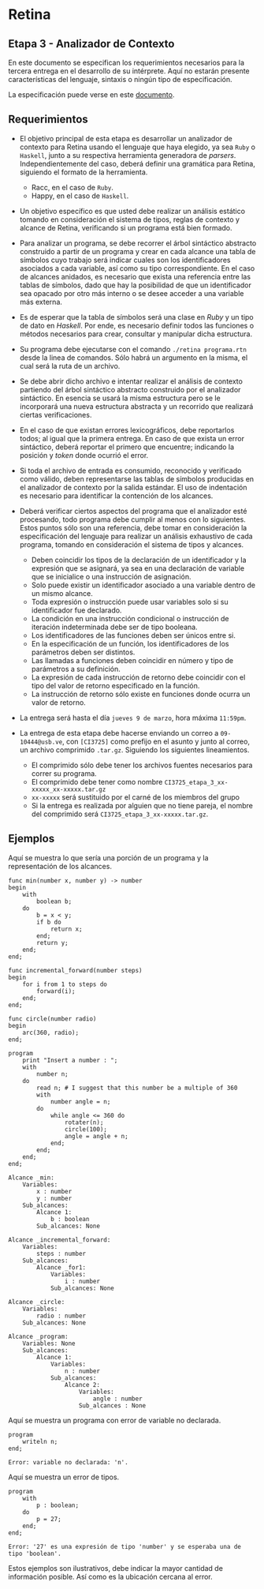 # Retina

## Etapa 3 - Analizador de Contexto

En este documento se especifican los requerimientos necesarios para la tercera entrega en el desarrollo de su intérprete. Aquí no estarán presente características del lenguaje, sintaxis o ningún tipo de especificación.

La especificación puede verse en este [documento].

## Requerimientos

- El objetivo principal de esta etapa es desarrollar un analizador de contexto para Retina usando el lenguaje que haya elegido, ya sea `Ruby` o `Haskell`, junto a su respectiva herramienta generadora de *parsers*. Independientemente del caso, deberá definir una gramática para Retina, siguiendo el formato de la herramienta.
    - Racc, en el caso de `Ruby`.
    - Happy, en el caso de `Haskell`.
- Un objetivo específico es que usted debe realizar un análisis estático tomando en consideración el sistema de tipos, reglas de contexto y alcance de Retina, verificando si un programa está bien formado.
- Para analizar un programa, se debe recorrer el árbol sintáctico abstracto construido a partir de un programa y crear en cada alcance una tabla de símbolos cuyo trabajo será indicar cuales son los identificadores asociados a cada variable, así como su tipo correspondiente. En el caso de alcances anidados, es necesario que exista una referencia entre las tablas de símbolos, dado que hay la posibilidad de que un identificador sea opacado por otro más interno o se desee acceder a una variable más externa.
- Es de esperar que la tabla de símbolos será una clase en *Ruby* y un tipo de dato en *Haskell*. Por ende, es necesario definir todos las funciones o métodos necesarios para crear, consultar y manipular dicha estructura.
- Su programa debe ejecutarse con el comando `./retina programa.rtn` desde la linea de comandos. Sólo habrá un argumento en la misma, el cual será la ruta de un archivo.
- Se debe abrir dicho archivo e intentar realizar el análisis de contexto partiendo del árbol sintáctico abstracto construido por el analizador sintáctico. En esencia se usará la misma estructura pero se le incorporará una nueva estructura abstracta y un recorrido que realizará ciertas verificaciones.
- En el caso de que existan errores lexicográficos, debe reportarlos todos; al igual que la primera entrega. En caso de que exista un error sintáctico, deberá reportar el primero que encuentre; indicando la posición y *token* donde ocurrió el error.
- Si toda el archivo de entrada es consumido, reconocido y verificado como válido, deben representarse las tablas de símbolos producidas en el analizador de contexto por la salida estándar. El uso de indentación es necesario para identificar la contención de los alcances.

- Deberá verificar ciertos aspectos del programa que el analizador esté procesando, todo programa debe cumplir al menos con lo siguientes. Estos puntos sólo son una referencia, debe tomar en consideración la especificación del lenguaje para realizar un análisis exhaustivo de cada programa, tomando en consideración el sistema de tipos y alcances.
    - Deben coincidir los tipos de la declaración de un identificador y la expresión que se asignará, ya sea en una declaración de variable que se inicialice o una instrucción de asignación.
    - Solo puede existir un identificador asociado a una variable dentro de un mismo alcance.
    - Toda expresión o instrucción puede usar variables solo si su identificador fue declarado.
    - La condición en una instrucción condicional o instrucción de iteración indeterminada debe ser de tipo booleana.
    - Los identificadores de las funciones deben ser únicos entre si.
    - En la especificación de un función, los identificadores de los parámetros deben ser distintos.
    - Las llamadas a funciones deben coincidir en número y tipo de parámetros a su definición.
    - La expresión de cada instrucción de retorno debe coincidir con el tipo del valor de retorno especificado en la función.
    - La instrucción de retorno sólo existe en funciones donde ocurra un valor de retorno.


- La entrega será hasta el día `jueves 9 de marzo`, hora máxima `11:59pm`.
- La entrega de esta etapa debe hacerse enviando un correo a `09-10444@usb.ve`, con `[CI3725]` como prefijo en el asunto y junto al correo, un archivo comprimido `.tar.gz`. Siguiendo los siguientes lineamientos.
    - El comprimido sólo debe tener los archivos fuentes necesarios para correr su programa.
    - El comprimido debe tener como nombre `CI3725_etapa_3_xx-xxxxx_xx-xxxxx.tar.gz`
    - `xx-xxxxx` será sustituido por el carné de los miembros del grupo
    - Si la entrega es realizada por alguien que no tiene pareja, el nombre del comprimido será `CI3725_etapa_3_xx-xxxxx.tar.gz`.

## Ejemplos

Aquí se muestra lo que sería una porción de un programa y la representación de los alcances.

```
func min(number x, number y) -> number
begin
    with
        boolean b;
    do
        b = x < y;
        if b do
            return x;
        end;
        return y;
    end;
end;

func incremental_forward(number steps)
begin
    for i from 1 to steps do
        forward(i);
    end;
end;

func circle(number radio)
begin
    arc(360, radio);
end;

program
    print "Insert a number : ";
    with
        number n;
    do
        read n; # I suggest that this number be a multiple of 360
        with
            number angle = n;
        do
            while angle <= 360 do
                rotater(n);
                circle(100);
                angle = angle + n;
            end;
        end;
    end;
end;
```


```
Alcance _min:
    Variables:
        x : number
        y : number
    Sub_alcances:
        Alcance 1:
            b : boolean
        Sub_alcances: None

Alcance _incremental_forward:
    Variables:
        steps : number
    Sub_alcances:
        Alcance _for1:
            Variables:
                i : number
            Sub_alcances: None

Alcance _circle:
    Variables:
        radio : number
    Sub_alcances: None

Alcance _program:
    Variables: None
    Sub_alcances:
        Alcance 1:
            Variables:
                n : number
            Sub_alcances:
                Alcance 2:
                    Variables:
                        angle : number
                    Sub_alcances : None

```

Aquí se muestra un programa con error de variable no declarada.

```
program
    writeln n; 
end;
```

```
Error: variable no declarada: 'n'.
```

Aquí se muestra un error de tipos.

```
program
    with
        p : boolean;
    do
        p = 27;
    end; 
end;
```

```
Error: '27' es una expresión de tipo 'number' y se esperaba una de tipo 'boolean'.
```

Estos ejemplos son ilustrativos, debe indicar la mayor cantidad de información posible. Así como es la ubicación cercana al error.

[documento]: <https://github.com/dvdalilue/retina/blob/master/lenguaje/especificacion.md>